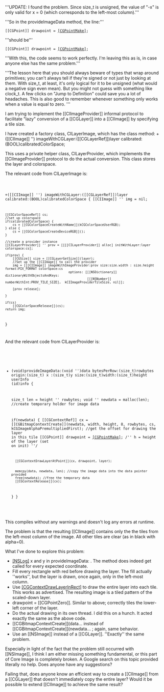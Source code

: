 '''UPDATE: I found the problem. Since size_t is unsigned, the value of "-x" is only valid for x = 0 (which corresponds to the left-most column).'''

'''So in the provideImageData method, the line:'''

<code>[[CGPoint]] drawpoint = [[CGPointMake]](-x,height+y-h);</code>

'''should be'''

<code>[[CGPoint]] drawpoint = [[CGPointMake]](-((float)x),(float)(height+y)-h);</code>

'''With this, the code seems to work perfectly. I'm leaving this as is, in case anyone else has the same problem.'''

'''The lesson here that you should always beware of types that wrap around primitives; you can't always tell if they're signed or not just by looking at them. With size_t, at least, it's only logical for it to be unsigned (what would a negative sign even mean). But you might not guess with something like clock_t. A few clicks on "Jump to Definition" could save you a lot of headaches. This is also good to remember whenever something only works when a value is equal to zero. '''

I am trying to implement the [[CIImageProvider]] informal protocol to facilitate "lazy" conversion of a [[CGLayer]] into a [[CIImage]] by specifying a tile size.

I have created a factory class, CIL<nowiki/>ayerImage, which has the class method:
+([[CIImage]] '') imageWithCGLayer:([[CGLayerRef]])layer calibrated:(BOOL)calibratedColorSpace;


This uses a private helper class, CIL<nowiki/>ayerProvider, which implements the [[CIImageProvider]] protocol to do the actual conversion. This class stores the layer and colorspace.

The relevant code from CIL<nowiki/>ayerImage is: 

<code>

+([[CIImage]] '') imageWithCGLayer:([[CGLayerRef]])layer calibrated:(BOOL)calibratedColorSpace {
    [[CIImage]] '' img = nil;

    [[CGColorSpaceRef]] cs;
    //set up colorspace
    if(calibratedColorSpace) {
        cs = [[CGColorSpaceCreateWithName]](kCGColorSpaceUserRGB);
    } else {
        cs = [[CGColorSpaceCreateDeviceRGB]]();
    }
    
    //create a provider instance
    [[CILayerProvider]] '' prov = [[[[CILayerProvider]] alloc] initWithLayer:layer colorspace:cs];
    
    if(prov) {
        [[CGSize]] size = [[CGLayerGetSize]](layer);
        //Set up the [[CIImage]] to call the provider
        img = [[[CIImage]] imageWithImageProvider:prov size:size.width : size.height format:PIX_FORMAT colorSpace:cs
                                      options: [[[NSDictionary]] dictionaryWithObjectsAndKeys:
                                                [[[NSNumber]] numberWithInt:PROV_TILE_SIZE],  kCIImageProviderTileSize, nil]];

        [prov release];

    }
    
    if(cs)
        [[CGColorSpaceRelease]](cs);
    return img;
}

</code>

And the relevant code from CIL<nowiki/>ayerProvider is:

<code>

- (void)provideImageData:(void '')data bytesPerRow:(size_t)rowbytes origin:(size_t) x :(size_t)y size:(size_t)width:(size_t)height userInfo (id)info {
    
    size_t len = height '' rowbytes;
    void '' newdata = malloc(len); //create temporary holder for image data
    
    if(newdata) {
        [[CGContextRef]] cx = [[CGBitmapContextCreate]](newdata, width, height, 8, rowbytes, cs, kCGImageAlphaPremultipliedFirst);
        //get the offset for drawing the layer in this tile
        [[CGPoint]] drawpoint = [[CGPointMake]](-x,height+y-h); /'' h = height of the layer (set on init) ''/

        [[CGContextDrawLayerAtPoint]](cx, drawpoint, layer);
        
        
        memcpy(data, newdata, len); //copy the image data into the data pointer provided
        free(newdata); //free the temporary data
        [[CGContextRelease]](cx);
    }
}

</code>

This compiles without any warnings and doesn't log any errors at runtime.

The problem is that the resulting [[CIImage]] contains only the the tiles from the left-most column of the image. All other tiles are clear (as in black with alpha=0).

What I've done to explore this problem:

* [[NSLog]]() x and y in provideImageData: . The method does indeed get called for every expected coordinate.
* Fill every rectangle with red before drawing the layer. The fill actually ''works'', but the layer is drawn, once again, only in the left-most column.
* Use [[CGContextDrawLayerInRect]](0,0,width,height) to draw the entire layer into each tile. This works as advertised. The resulting image is a tiled pattern of the scaled-down layer.
* drawpoint = [[CGPointZero]]. Similar to above; correctly tiles the lower-left corner of the layer.
* Do the actual drawing in its own thread. I did this on a hunch. It acted exactly the same as the above code.
* [[CGBitmapContextCreate]](data... instead of [[CGBitmapContextCreate]](newdata... ; again, same behavior.
* Use an [[NSImage]] instead of a [[CGLayer]]. ''Exactly'' the same problem.
 

Especially in light of the fact that the problem still occurred with [[NSImage]], I think I am either missing something fundamental, or this part of Core Image is completely broken. A Google search on this topic provided literally no help. Does anyone have any suggestions?

Failing that, does anyone know an efficient way to create a [[CIImage]] from a [[CGLayer]] that doesn't immediately copy the entire layer? Would it be possible to extend [[CIImage]] to achieve the same result?